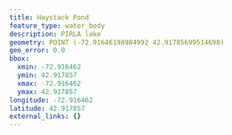 ```yaml
---
title: Haystack Pond
feature_type: water_body
description: PIRLA lake
geometry: POINT (-72.91646198984992 42.91785699514698)
geo_error: 0.0
bbox:
  xmin: -72.916462
  ymin: 42.917857
  xmax: -72.916462
  ymax: 42.917857
longitude: -72.916462
latitude: 42.917857
external_links: {}
---
```

